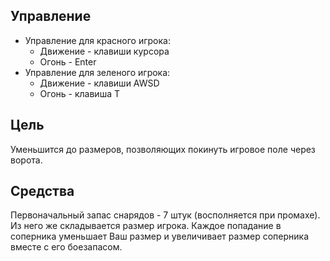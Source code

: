 ## Управление

* Управление для красного игрока:
  * Движение - клавиши курсора
  * Огонь - Enter
* Управление для зеленого игрока:
  * Движение - клавиши AWSD
  * Огонь - клавиша T

## Цель

Уменьшится до размеров, позволяющих покинуть игровое поле через ворота.

## Средства

Первоначальный запас снарядов - 7 штук (восполняется при промахе). Из него же складывается размер игрока. Каждое попадание в соперника уменьшает Ваш размер и увеличивает размер соперника вместе с его боезапасом.